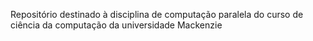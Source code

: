 Repositório destinado à disciplina de computação paralela do curso de ciência da computação da universidade Mackenzie
